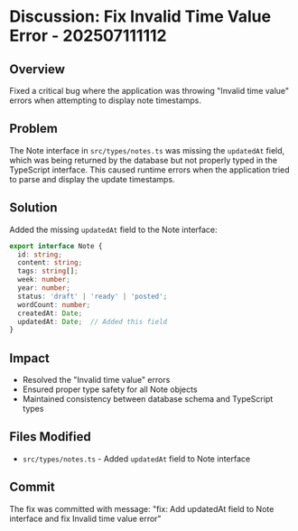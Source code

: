 # Discussion: Fix Invalid Time Value Error - 202507111112

## Overview
Fixed a critical bug where the application was throwing "Invalid time value" errors when attempting to display note timestamps.

## Problem
The Note interface in `src/types/notes.ts` was missing the `updatedAt` field, which was being returned by the database but not properly typed in the TypeScript interface. This caused runtime errors when the application tried to parse and display the update timestamps.

## Solution
Added the missing `updatedAt` field to the Note interface:

```typescript
export interface Note {
  id: string;
  content: string;
  tags: string[];
  week: number;
  year: number;
  status: 'draft' | 'ready' | 'posted';
  wordCount: number;
  createdAt: Date;
  updatedAt: Date;  // Added this field
}
```

## Impact
- Resolved the "Invalid time value" errors
- Ensured proper type safety for all Note objects
- Maintained consistency between database schema and TypeScript types

## Files Modified
- `src/types/notes.ts` - Added `updatedAt` field to Note interface

## Commit
The fix was committed with message: "fix: Add updatedAt field to Note interface and fix Invalid time value error"